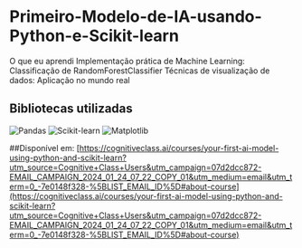 # Primeiro-Modelo-de-IA-usando-Python-e-Scikit-learn
O que eu aprendi
Implementação prática de Machine Learning: 
Classificação de RandomForestClassifier
Técnicas de visualização de dados:
Aplicação no mundo real

## Bibliotecas utilizadas
![Pandas](https://img.shields.io/badge/Pandas-DF7401?style=for-the-badge&logo=Pandas&logoColor=white) ![Scikit-learn](https://img.shields.io/badge/Scikit-learn-0077B5?style=for-the-badge&logo=Scikit-learn&logoColor=white)  ![Matplotlib](https://img.shields.io/badge/Matplotlib-5882FA?style=for-the-badge&logo=matplotlib&logoColor=white) 

##Disponível em:
[https://cognitiveclass.ai/courses/your-first-ai-model-using-python-and-scikit-learn?utm_source=Cognitive+Class+Users&utm_campaign=07d2dcc872-EMAIL_CAMPAIGN_2024_01_24_07_22_COPY_01&utm_medium=email&utm_term=0_-7e0148f328-%5BLIST_EMAIL_ID%5D#about-course](https://cognitiveclass.ai/courses/your-first-ai-model-using-python-and-scikit-learn?utm_source=Cognitive+Class+Users&utm_campaign=07d2dcc872-EMAIL_CAMPAIGN_2024_01_24_07_22_COPY_01&utm_medium=email&utm_term=0_-7e0148f328-%5BLIST_EMAIL_ID%5D#about-course)
